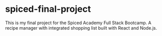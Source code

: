 # spiced-final-project
This is my final project for the Spiced Academy Full Stack Bootcamp. A recipe manager with integrated shopping list built with React and Node.js.
